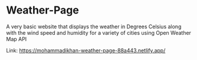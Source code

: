 # Weather-Page
A very basic website that displays the weather in Degrees Celsius along with the wind speed and humidity for a variety of cities using Open Weather Map API

Link: https://mohammadikhan-weather-page-88a443.netlify.app/


